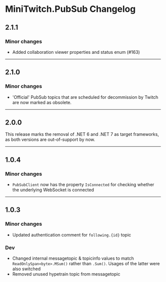 # MiniTwitch.PubSub Changelog

## 2.1.1
### Minor changes
- Added collaboration viewer properties and status enum (#163)
***

## 2.1.0
### Minor changes
- 'Official' PubSub topics that are scheduled for decommission by Twitch are now marked as obsolete.
***

## 2.0.0
This release marks the removal of .NET 6 and .NET 7 as target frameworks, as both versions are out-of-support by now.
***

## 1.0.4

### Minor changes
- `PubSubClient` now has the property `IsConnected` for checking whether the underlying WebSocket is connected

***

## 1.0.3

### Minor changes

- Updated authentication comment for `following.{id}` topic

### Dev

- Changed internal messagetopic & topicinfo values to match `ReadOnlySpan<byte>.MSum()` rather than `.Sum()`. Usages of the latter were also switched
- Removed unused hypetrain topic from messagetopic
